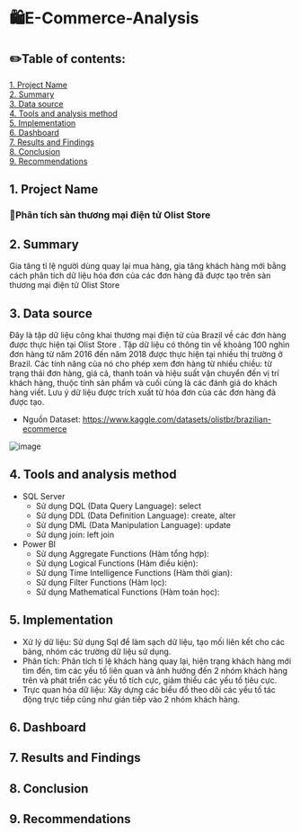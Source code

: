 # 🛍E-Commerce-Analysis

## ✏️Table of contents:
[1. Project Name](#1-project-name)  
[2. Summary](#2-summary)  
[3. Data source](#3-data-source)  
[4. Tools and analysis method](#4-tools-and-analysis-method)  
[5. Implementation](#5-implementation)  
[6. Dashboard](#6-dashboard)  
[7. Results and Findings](#7-results-and-findings)  
[8. Conclusion](#8-conclusion)  
[9. Recommendations](#9-recommendations)

## 1. Project Name  
### 📍Phân tích sàn thương mại điện tử Olist Store

## 2. Summary
Gia tăng tỉ lệ người dùng quay lại mua hàng, gia tăng khách hàng mới bằng cách phân tích dữ liệu hóa đơn của các đơn hàng đã được tạo trên sàn thương mại điện tử Olist Store

## 3. Data source  
Đây là tập dữ liệu công khai thương mại điện tử của Brazil về các đơn hàng được thực hiện tại Olist Store . Tập dữ liệu có thông tin về khoảng 100 nghìn đơn hàng từ năm 2016 đến năm 2018 được thực hiện tại nhiều thị trường ở Brazil. Các tính năng của nó cho phép xem đơn hàng từ nhiều chiều: từ trạng thái đơn hàng, giá cả, thanh toán và hiệu suất vận chuyển đến vị trí khách hàng, thuộc tính sản phẩm và cuối cùng là các đánh giá do khách hàng viết. Lưu ý dữ liệu được trích xuất từ hóa đơn của các đơn hàng đã được tạo.
  * Nguồn Dataset: https://www.kaggle.com/datasets/olistbr/brazilian-ecommerce

![image](https://github.com/user-attachments/assets/da1593e1-72e9-4800-93ff-9b6809728b4f)

## 4. Tools and analysis method  
- SQL Server
  * Sử dụng DQL (Data Query Language): select
  * Sử dụng DDL (Data Definition Language): create, alter
  * Sử dụng DML (Data Manipulation Language): update
  * Sử dụng join: left join
- Power BI
  * Sử dụng Aggregate Functions (Hàm tổng hợp): 
  * Sử dụng Logical Functions (Hàm điều kiện):
  * Sử dụng Time Intelligence Functions (Hàm thời gian):
  * Sử dụng Filter Functions (Hàm lọc):
  * Sử dụng Mathematical Functions (Hàm toán học):

## 5. Implementation  
- Xử lý dữ liệu: Sử dụng Sql để làm sạch dữ liệu, tạo mối liên kết cho các bảng, nhóm các trường dữ liệu sử dụng.
- Phân tích: Phân tích tỉ lệ khách hàng quay lại, hiện trạng khách hàng mới tìm đến, tìm các yếu tố liên quan và ảnh hưởng đến 2 nhóm khách hàng trên và phát triển các yếu tố tích cực, giảm thiểu các yếu tố tiêu cực.
- Trực quan hóa dữ liệu: Xây dựng các biểu đồ theo dõi các yếu tố tác động trực tiếp cũng như gián tiếp vào 2 nhóm khách hàng.
 
## 6. Dashboard

## 7. Results and Findings 

## 8. Conclusion  

## 9. Recommendations
